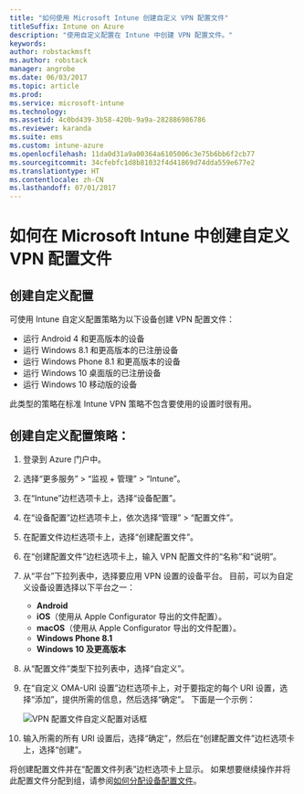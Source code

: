 ```yaml
---
title: "如何使用 Microsoft Intune 创建自定义 VPN 配置文件"
titleSuffix: Intune on Azure
description: "使用自定义配置在 Intune 中创建 VPN 配置文件。"
keywords: 
author: robstackmsft
ms.author: robstack
manager: angrobe
ms.date: 06/03/2017
ms.topic: article
ms.prod: 
ms.service: microsoft-intune
ms.technology: 
ms.assetid: 4c0bd439-3b58-420b-9a9a-282886986786
ms.reviewer: karanda
ms.suite: ems
ms.custom: intune-azure
ms.openlocfilehash: 11da0d31a9a00364a6105006c3e75b6bb6f2cb77
ms.sourcegitcommit: 34cfebfc1d8b81032f4d41869d74dda559e677e2
ms.translationtype: HT
ms.contentlocale: zh-CN
ms.lasthandoff: 07/01/2017
---
```

# <a name="how-to-create-custom-vpn-profiles-in-microsoft-intune"></a>如何在 Microsoft Intune 中创建自定义 VPN 配置文件

## <a name="create-a-custom-configuration"></a>创建自定义配置
可使用 Intune 自定义配置策略为以下设备创建 VPN 配置文件：

* 运行 Android 4 和更高版本的设备
* 运行 Windows 8.1 和更高版本的已注册设备
* 运行 Windows Phone 8.1 和更高版本的设备
* 运行 Windows 10 桌面版的已注册设备 
* 运行 Windows 10 移动版的设备

此类型的策略在标准 Intune VPN 策略不包含要使用的设置时很有用。

## <a name="to-create-a-custom-configuration-policy"></a>创建自定义配置策略：

1. 登录到 Azure 门户中。
2. 选择“更多服务” > “监视 + 管理” > “Intune”。
3. 在“Intune”边栏选项卡上，选择“设备配置”。
4. 在“设备配置”边栏选项卡上，依次选择“管理” > “配置文件”。
5. 在配置文件边栏选项卡上，选择“创建配置文件”。
6. 在“创建配置文件”边栏选项卡上，输入 VPN 配置文件的“名称”和“说明”。
7. 从“平台”下拉列表中，选择要应用 VPN 设置的设备平台。 目前，可以为自定义设备设置选择以下平台之一：
    - **Android**
    - **iOS**（使用从 Apple Configurator 导出的文件配置）。
    - **macOS**（使用从 Apple Configurator 导出的文件配置）。
    - **Windows Phone 8.1**
    - **Windows 10 及更高版本**
6. 从“配置文件”类型下拉列表中，选择“自定义”。
7. 在“自定义 OMA-URI 设置”边栏选项卡上，对于要指定的每个 URI 设置，选择“添加”，提供所需的信息，然后选择“确定”。 下面是一个示例：

   ![VPN 配置文件自定义配置对话框](./media/Intune_Add_VPN_URI.png)

4.  输入所需的所有 URI 设置后，选择“确定”，然后在“创建配置文件”边栏选项卡上，选择“创建”。

将创建配置文件并在“配置文件列表”边栏选项卡上显示。
如果想要继续操作并将此配置文件分配到组，请参阅[如何分配设备配置文件](device-profile-assign.md)。




